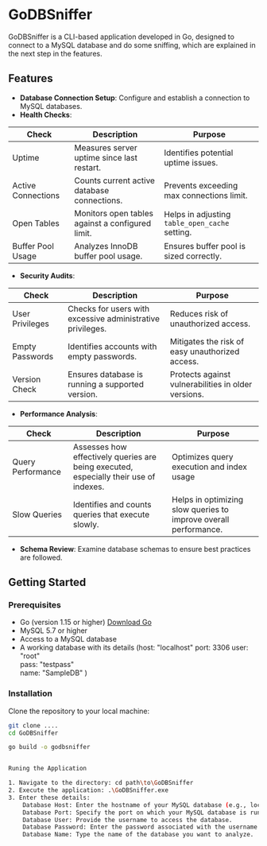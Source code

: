 # GoDBSniffer

GoDBSniffer is a CLI-based application developed in Go, designed to connect to a MySQL database and do some sniffing, which are explained in the next step in the features.

## Features

- **Database Connection Setup**: Configure and establish a connection to MySQL databases.
- **Health Checks**: 

| Check                 | Description                                         | Purpose                                       |
|-----------------------|-----------------------------------------------------|-----------------------------------------------|
| Uptime                | Measures server uptime since last restart.          | Identifies potential uptime issues.           |
| Active Connections    | Counts current active database connections.         | Prevents exceeding max connections limit.     |
| Open Tables           | Monitors open tables against a configured limit.    | Helps in adjusting `table_open_cache` setting.|
| Buffer Pool Usage     | Analyzes InnoDB buffer pool usage.                  | Ensures buffer pool is sized correctly.       |


- **Security Audits**:

| Check            | Description                                                | Purpose                                               |
|------------------|------------------------------------------------------------|-------------------------------------------------------|
| User Privileges  | Checks for users with excessive administrative privileges. | Reduces risk of unauthorized access.                  |
| Empty Passwords  | Identifies accounts with empty passwords.                  | Mitigates the risk of easy unauthorized access.       |
| Version Check    | Ensures database is running a supported version.           | Protects against vulnerabilities in older versions.   |

- **Performance Analysis**: 

| Check             | Description                                        | Purpose                                                                      |
|-------------------|----------------------------------------------------|---------------------------------------------                                 |
| Query Performance | Assesses how effectively queries are being executed, especially their use of indexes. | Optimizes query execution and index usage 
| Slow Queries      | Identifies and counts queries that execute slowly. | Helps in optimizing slow queries to improve overall performance.             |


- **Schema Review**: Examine database schemas to ensure best practices are followed.

## Getting Started

### Prerequisites

- Go (version 1.15 or higher) [Download Go](https://golang.org/dl/) 
- MySQL 5.7 or higher
- Access to a MySQL database
- A working database with its details (host: "localhost"
  port: 3306
  user: "root"   
  pass: "testpass"  
  name: "SampleDB"
)

### Installation

Clone the repository to your local machine:

```bash
git clone ....
cd GoDBSniffer

go build -o godbsniffer


Runing the Application

1. Navigate to the directory: cd path\to\GoDBSniffer
2. Execute the application: .\GoDBSniffer.exe
3. Enter these details:
    Database Host: Enter the hostname of your MySQL database (e.g., localhost).
    Database Port: Specify the port on which your MySQL database is running (e.g., 3306).
    Database User: Provide the username to access the database.
    Database Password: Enter the password associated with the username.
    Database Name: Type the name of the database you want to analyze.

